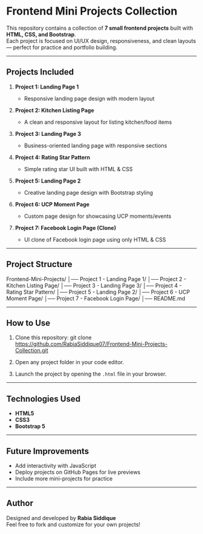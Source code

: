 # Frontend Mini Projects Collection

This repository contains a collection of **7 small frontend projects** built with **HTML, CSS, and Bootstrap**.  
Each project is focused on UI/UX design, responsiveness, and clean layouts — perfect for practice and portfolio building.

---

## Projects Included

1. **Project 1: Landing Page 1**  
   - Responsive landing page design with modern layout  

2. **Project 2: Kitchen Listing Page**  
   - A clean and responsive layout for listing kitchen/food items 

3. **Project 3: Landing Page 3**  
   - Business-oriented landing page with responsive sections  

4. **Project 4: Rating Star Pattern**  
   - Simple rating star UI built with HTML & CSS  

5. **Project 5: Landing Page 2**  
   - Creative landing page design with Bootstrap styling 

6. **Project 6: UCP Moment Page**  
   - Custom page design for showcasing UCP moments/events

7. **Project 7: Facebook Login Page (Clone)**  
   - UI clone of Facebook login page using only HTML & CSS 

---

## Project Structure
Frontend-Mini-Projects/
│── Project 1 - Landing Page 1/
│── Project 2 - Kitchen Listing Page/
│── Project 3 - Landing Page 3/
│── Project 4 - Rating Star Pattern/
│── Project 5 - Landing Page 2/
│── Project 6 - UCP Moment Page/
│── Project 7 - Facebook Login Page/
│── README.md


---

## How to Use

1. Clone this repository:
   git clone https://github.com/RabiaSiddique07/Frontend-Mini-Projects-Collection.git

2. Open any project folder in your code editor.

3. Launch the project by opening the `.html` file in your browser.

---

## Technologies Used
- **HTML5**
- **CSS3**
- **Bootstrap 5**

---

## Future Improvements
- Add interactivity with JavaScript  
- Deploy projects on GitHub Pages for live previews  
- Include more mini-projects for practice  

---

## Author
Designed and developed by **Rabia Siddique**  
Feel free to fork and customize for your own projects!
